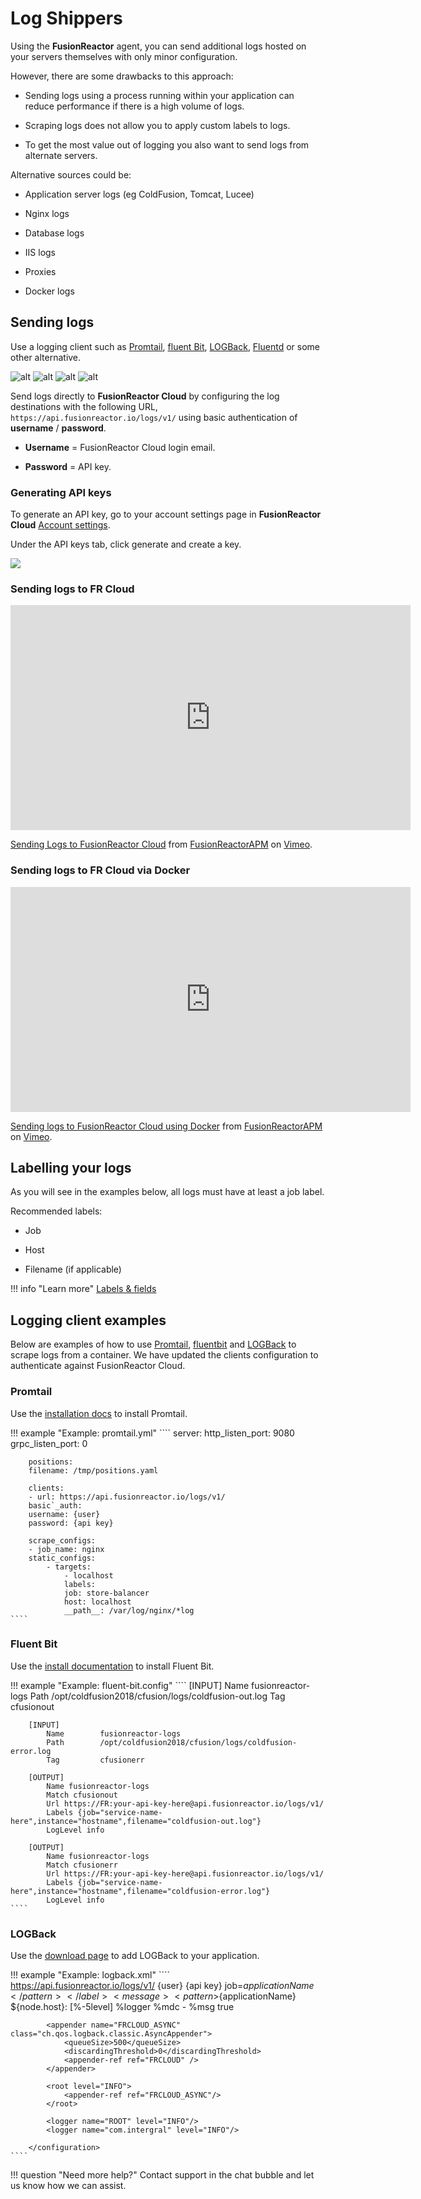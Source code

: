 # Log Shippers

Using the **FusionReactor** agent, you can send additional logs hosted on your servers themselves with only minor configuration.

However, there are some drawbacks to this approach:

- Sending logs using a process running within your application can reduce performance if there is a high volume of logs.

- Scraping logs does not allow you to apply custom labels to logs.

- To get the most value out of logging you also want to send logs from alternate servers.

Alternative sources could be:

- Application server logs (eg ColdFusion, Tomcat, Lucee)

- Nginx logs

- Database logs

- IIS logs

- Proxies

- Docker logs



## Sending logs

Use a logging client such as [Promtail](https://grafana.com/docs/loki/latest/clients/promtail/), [fluent Bit](https://fluentbit.io/), [LOGBack](https://logback.qos.ch/), [Fluentd](https://www.fluentd.org/) or some other alternative.


![alt](/frdocs/Monitor-your-data/Log-monitoring/images/promtail.png) ![alt](/frdocs/Monitor-your-data/Log-monitoring/images/fluentbit.png) ![alt](/frdocs/Monitor-your-data/Log-monitoring/images/logback.png) ![alt](/frdocs/Monitor-your-data/Log-monitoring/images/fluentd.png)


Send logs directly to **FusionReactor Cloud** by configuring the log destinations with the following URL,  ````https://api.fusionreactor.io/logs/v1/```` using basic authentication of **username** / **password**.

* **Username** = FusionReactor Cloud login email.

* **Password** = API key.

### Generating API keys
To generate an API key, go to your account settings page in **FusionReactor Cloud** [Account settings](https://app.fusionreactor.io/account/settings). 

Under the API keys tab, click generate and create a key.

![](/frdocs/Monitor-your-data/Log-monitoring/images/apiKeys.png)

### Sending logs to FR Cloud

<iframe src="https://player.vimeo.com/video/822999363?h=0b350ab4ef" width="640" height="360" frameborder="0" allow="autoplay; fullscreen; picture-in-picture" allowfullscreen></iframe>
<p><a href="https://vimeo.com/822999363">Sending Logs to FusionReactor Cloud</a> from <a href="https://vimeo.com/user109619720">FusionReactorAPM</a> on <a href="https://vimeo.com">Vimeo</a>.</p>

### Sending logs to FR Cloud via Docker

<iframe src="https://player.vimeo.com/video/822996563?h=1ecb2a5ef8" width="640" height="360" frameborder="0" allow="autoplay; fullscreen; picture-in-picture" allowfullscreen></iframe>
<p><a href="https://vimeo.com/822996563">Sending logs to FusionReactor Cloud using Docker</a> from <a href="https://vimeo.com/user109619720">FusionReactorAPM</a> on <a href="https://vimeo.com">Vimeo</a>.</p>

## Labelling your logs

As you will see in the examples below, all logs must have at least a job label.

Recommended labels:

- Job

- Host

- Filename (if applicable)

!!! info "Learn more"
    [Labels & fields](/frdocs/Monitor-your-data/Log-monitoring/labels-and-fields/)

## Logging client examples

Below are examples of how to use [Promtail](https://grafana.com/docs/loki/latest/clients/promtail/), [fluentbit](https://fluentbit.io/) and [LOGBack](https://logback.qos.ch/) to scrape logs from a container. We have updated the clients configuration to authenticate against FusionReactor Cloud.

### Promtail

Use the [installation docs](https://grafana.com/docs/loki/latest/clients/promtail/installation/) to install Promtail.


!!! example "Example: promtail.yml"
    ````
        server:
        http_listen_port: 9080
        grpc_listen_port: 0
        
        positions:
        filename: /tmp/positions.yaml
        
        clients:
        - url: https://api.fusionreactor.io/logs/v1/
        basic`_auth:
        username: {user}
        password: {api key}
        
        scrape_configs:
        - job_name: nginx
        static_configs:
            - targets:
                - localhost
                labels:
                job: store-balancer
                host: localhost
                __path__: /var/log/nginx/*log
    ````

### Fluent Bit
Use the [install documentation](https://docs.fluentbit.io/manual) to install Fluent Bit.


!!! example "Example: fluent-bit.config"
    ````
        [INPUT]
            Name        fusionreactor-logs
            Path        /opt/coldfusion2018/cfusion/logs/coldfusion-out.log
            Tag         cfusionout
        
        [INPUT]
            Name        fusionreactor-logs
            Path        /opt/coldfusion2018/cfusion/logs/coldfusion-error.log
            Tag         cfusionerr
        
        [OUTPUT]
            Name fusionreactor-logs
            Match cfusionout
            Url https://FR:your-api-key-here@api.fusionreactor.io/logs/v1/
            Labels {job="service-name-here",instance="hostname",filename="coldfusion-out.log"}
            LogLevel info
        
        [OUTPUT]
            Name fusionreactor-logs
            Match cfusionerr
            Url https://FR:your-api-key-here@api.fusionreactor.io/logs/v1/
            Labels {job="service-name-here",instance="hostname",filename="coldfusion-error.log"}
            LogLevel info
    ````

### LOGBack

Use the [download page](http://logback.qos.ch/download.html) to add LOGBack to your application.


!!! example "Example: logback.xml"
    ````
        <configuration>   
            <appender name="FRCLOUD" class="com.github.loki4j.logback.Loki4jAppender">
                <http>
                    <url>https://api.fusionreactor.io/logs/v1/</url>
                    <auth>
                        <username>{user}</username>
                        <password>{api key}</password>
                    </auth>
                </http>
                <format>
                    <label>
                        <pattern>job=${applicationName}</pattern>
                    </label>
                    <message>
                        <pattern>${applicationName} ${node.host}: [%-5level] %logger %mdc - %msg</pattern>
                    </message>
                    <sortByTime>true</sortByTime>
                </format>
            </appender>
        
            <appender name="FRCLOUD_ASYNC" class="ch.qos.logback.classic.AsyncAppender">
                <queueSize>500</queueSize>
                <discardingThreshold>0</discardingThreshold>
                <appender-ref ref="FRCLOUD" />
            </appender>
        
            <root level="INFO">
                <appender-ref ref="FRCLOUD_ASYNC"/>
            </root>
        
            <logger name="ROOT" level="INFO"/>
            <logger name="com.intergral" level="INFO"/>
        
        </configuration>
    ````
!!! question "Need more help?"
    Contact support in the chat bubble and let us know how we can assist.